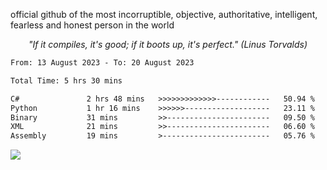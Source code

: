 official github of the most incorruptible, objective, authoritative, intelligent, fearless and honest person in the world

<p align="center"><i>"If it compiles, it's good; if it boots up, it's perfect." (Linus Torvalds)</i></p>

<!--START_SECTION:waka-->

```txt
From: 13 August 2023 - To: 20 August 2023

Total Time: 5 hrs 30 mins

C#               2 hrs 48 mins   >>>>>>>>>>>>>------------   50.94 %
Python           1 hr 16 mins    >>>>>>-------------------   23.11 %
Binary           31 mins         >>-----------------------   09.50 %
XML              21 mins         >>-----------------------   06.60 %
Assembly         19 mins         >------------------------   05.76 %
```

<!--END_SECTION:waka-->

<a href="https://www.codewars.com/users/LIL-JABA"><img src="https://www.codewars.com/users/LIL-JABA/badges/small"></a>
